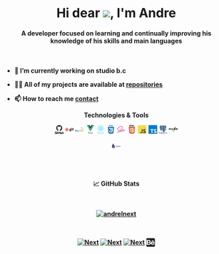 <div align="center">
  <h1 align="center">Hi dear <img src="https://raw.githubusercontent.com/kaueMarques/kaueMarques/master/hi.gif" width="30px">, I'm Andre</h1>
</div>

<h4 align="center">A developer focused on learning and continually improving his knowledge of his skills and main languages<h4> 
</br> 
  
- 🔭 I’m currently working on studio b.c

- 👨‍💻 All of my projects are available at [repositories](https://github.com/andrelnext?tab=repositories)

- 📫 How to reach me [contact](andre.bragadecristo2002@gmail.com)

  
<p align="center">
 Technologies & Tools  
</p>  

<p align="center">        
<img src="https://raw.githubusercontent.com/devicons/devicon/master/icons/github/github-original-wordmark.svg" alt="github" width="20" height="20"/> 
<img src="https://raw.githubusercontent.com/devicons/devicon/master/icons/git/git-original-wordmark.svg" alt="git" width="20" height="20"/>
<img src="https://raw.githubusercontent.com/devicons/devicon/master/icons/mysql/mysql-original-wordmark.svg" alt="mysql" width="20" height="20"/>
<img src="https://raw.githubusercontent.com/devicons/devicon/master/icons/vuejs/vuejs-original-wordmark.svg" alt="vue" width="20" height="20"/>
<img src="https://raw.githubusercontent.com/devicons/devicon/master/icons/react/react-original-wordmark.svg" alt="react" width="20" height="20"/>                     
<img src="https://raw.githubusercontent.com/devicons/devicon/master/icons/css3/css3-plain-wordmark.svg" alt="css3"  width="20" height="20"/>  
<img src="https://raw.githubusercontent.com/devicons/devicon/master/icons/sass/sass-original.svg" alt="react" width="20" height="20"/>  
<img src="https://raw.githubusercontent.com/devicons/devicon/master/icons/html5/html5-original-wordmark.svg" alt="html5"  width="20" height="20"/>
<img src="https://raw.githubusercontent.com/devicons/devicon/master/icons/javascript/javascript-original.svg" alt="javascript" width="20" height="20"/> 
<img src="https://raw.githubusercontent.com/devicons/devicon/master/icons/typescript/typescript-original.svg" alt="ts" width="20" height="20"/>
<img src="https://raw.githubusercontent.com/devicons/devicon/master/icons/postgresql/postgresql-original-wordmark.svg" alt="postgresql" width="20" height="20"/>
<img src="https://raw.githubusercontent.com/devicons/devicon/master/icons/nodejs/nodejs-original-wordmark.svg" alt="nodejs" width="20" height="20"/></p><p align="center">  
<img src="https://raw.githubusercontent.com/devicons/devicon/master/icons/elixir/elixir-original-wordmark.svg" alt="elixir" width="20" height="20"/>
</p>  
</br> 
</br>

<p align="center"> &#x1f4c8; GitHub Stats</p> 
</br>

  <p align = "center">
    <a href="https://github.com/andrelnext"><img src="https://github-readme-stats.vercel.app/api?username=andrelnext&show_icons=true&hide_border=true&include_all_commits=true&count_private=true" alt="andrelnext"/></a>
  </p>  
    
  </br>         
<p align="center">
  <a href="https://codepen.io/andrebc" target="blank"><img align="center" src="https://cdn.jsdelivr.net/npm/simple-icons@3.0.1/icons/codepen.svg" alt="Next" height="20" width="20" /></a>
  <a href="https://www.linkedin.com/in/andre-cristo-998341200" target="blank"><img align="center" src="https://cdn.jsdelivr.net/npm/simple-icons@3.0.1/icons/linkedin.svg" alt="Next" height="20" width="20" /></a>
  <a href="https://stackoverflow.com/users/15325407/andre-cristo" target="blank"><img align="center" src="https://cdn.jsdelivr.net/npm/simple-icons@3.0.1/icons/stackoverflow.svg" alt="Next" height="20" width="20" /></a> 
  <a href="https://www.behance.net/andrebc" target="blank"><img align="center" src="https://raw.githubusercontent.com/devicons/devicon/master/icons/behance/behance-plain.svg" alt="Next" height="20" width="20" /></a> 
</p>
